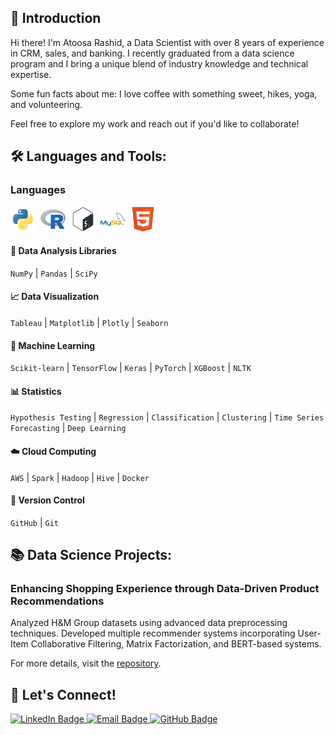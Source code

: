 ## 👋 Introduction

Hi there! I'm Atoosa Rashid, a Data Scientist with over 8 years of experience in CRM, sales, and banking. I recently graduated from a data science program and I bring a unique blend of industry knowledge and technical expertise. 

Some fun facts about me: I love coffee with something sweet, hikes, yoga, and volunteering. 

Feel free to explore my work and reach out if you'd like to collaborate!

## 🛠️ Languages and Tools:

### Languages
<div>
  <img src="https://raw.githubusercontent.com/devicons/devicon/master/icons/python/python-original.svg" title="Python" alt="Python" width="40" height="40"/>&nbsp;
  <img src="https://raw.githubusercontent.com/devicons/devicon/master/icons/r/r-original.svg" title="R" alt="R" width="40" height="40"/>&nbsp;
  <img src="https://raw.githubusercontent.com/devicons/devicon/master/icons/bash/bash-original.svg" title="Bash" alt="Bash" width="40" height="40"/>&nbsp;
  <img src="https://raw.githubusercontent.com/devicons/devicon/master/icons/mysql/mysql-original-wordmark.svg" title="MySQL" alt="MySQL" width="40" height="40"/>&nbsp;
  <img src="https://raw.githubusercontent.com/devicons/devicon/master/icons/html5/html5-original.svg" title="HTML" alt="HTML" width="40" height="40"/>&nbsp;
</div>

#### 🔢 Data Analysis Libraries
`NumPy` | `Pandas` | `SciPy`

#### 📈 Data Visualization
`Tableau` | `Matplotlib` | `Plotly` | `Seaborn`

#### 🤖 Machine Learning
`Scikit-learn` | `TensorFlow` | `Keras` | `PyTorch` | `XGBoost` | `NLTK`

#### 📊 Statistics
`Hypothesis Testing` | `Regression` | `Classification` | `Clustering` | `Time Series Forecasting` | `Deep Learning`

#### ☁️ Cloud Computing
`AWS` | `Spark` | `Hadoop` | `Hive` | `Docker`

#### 🔧 Version Control
`GitHub` | `Git`


## 📚 Data Science Projects:

### Enhancing Shopping Experience through Data-Driven Product Recommendations

Analyzed H&M Group datasets using advanced data preprocessing techniques. Developed multiple recommender systems incorporating User-Item Collaborative Filtering, Matrix Factorization, and BERT-based systems.

For more details, visit the [repository](https://github.com/atoosa-r/hm-recommendation-system).

## 🔗 Let's Connect! 

<div id="badges">
  <a href="https://www.linkedin.com/in/atoosarashid/">
    <img src="https://img.shields.io/badge/LinkedIn-blue?style=for-the-badge&logo=linkedin&logoColor=white" alt="LinkedIn Badge"/>
  </a>
  <a href="mailto:atoosarashid@gmail.com">
    <img src="https://img.shields.io/badge/Email-red?style=for-the-badge&logo=gmail&logoColor=white" alt="Email Badge"/>
  </a>
  <a href="https://github.com/atoosa-r">
    <img src="https://img.shields.io/badge/GitHub-black?style=for-the-badge&logo=github&logoColor=white" alt="GitHub Badge"/>
  </a>
</div>
